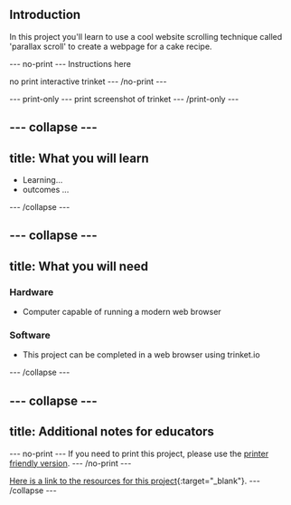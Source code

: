 ## Introduction

In this project you'll learn to use a cool website scrolling technique called 'parallax scroll' to create a webpage for a cake recipe.

--- no-print ---
Instructions here

no print interactive trinket
--- /no-print ---

--- print-only ---
print screenshot of trinket
--- /print-only ---

--- collapse ---
---
title: What you will learn
---
+ Learning...
+ outcomes ...

--- /collapse ---

--- collapse ---
---
title: What you will need
---
### Hardware
+ Computer capable of running a modern web browser

### Software
+ This project can be completed in a web browser using trinket.io

--- /collapse ---

--- collapse ---
---
title: Additional notes for educators
---
--- no-print ---
If you need to print this project, please use the [printer friendly version](https://projects.raspberrypi.org/en/projects/catch-the-dots/print).
--- /no-print ---

[Here is a link to the resources for this project](link_here){:target="_blank"}.
--- /collapse ---